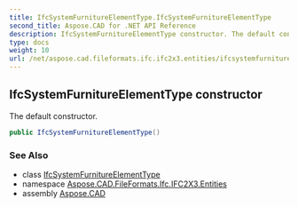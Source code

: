 ```yaml
---
title: IfcSystemFurnitureElementType.IfcSystemFurnitureElementType
second_title: Aspose.CAD for .NET API Reference
description: IfcSystemFurnitureElementType constructor. The default constructor
type: docs
weight: 10
url: /net/aspose.cad.fileformats.ifc.ifc2x3.entities/ifcsystemfurnitureelementtype/ifcsystemfurnitureelementtype/
---
```

## IfcSystemFurnitureElementType constructor

The default constructor.

```csharp
public IfcSystemFurnitureElementType()
```

### See Also

* class [IfcSystemFurnitureElementType](../)
* namespace [Aspose.CAD.FileFormats.Ifc.IFC2X3.Entities](../../ifcsystemfurnitureelementtype/)
* assembly [Aspose.CAD](../../../)


